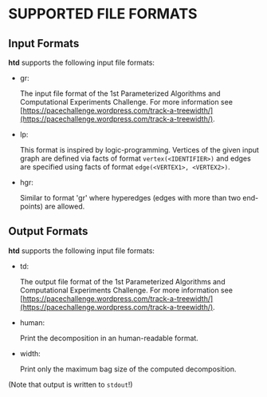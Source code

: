 # SUPPORTED FILE FORMATS

## Input Formats

**htd** supports the following input file formats:

* gr:

  The input file format of the 1st Parameterized Algorithms and Computational Experiments Challenge.
  For more information see [https://pacechallenge.wordpress.com/track-a-treewidth/](https://pacechallenge.wordpress.com/track-a-treewidth/).

* lp:

  This format is inspired by logic-programming. Vertices of the given input graph are defined via facts of 
  format `vertex(<IDENTIFIER>)` and edges are specified using facts of format `edge(<VERTEX1>, <VERTEX2>)`.

* hgr:

  Similar to format 'gr' where hyperedges (edges with more than two end-points) are allowed.

## Output Formats

**htd** supports the following input file formats:

* td:

  The output file format of the 1st Parameterized Algorithms and Computational Experiments Challenge.
  For more information see [https://pacechallenge.wordpress.com/track-a-treewidth/](https://pacechallenge.wordpress.com/track-a-treewidth/).

* human:

  Print the decomposition in an human-readable format.

* width:

  Print only the maximum bag size of the computed decomposition.

(Note that output is written to `stdout`!)
